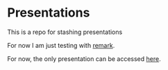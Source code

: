 # Presentations
This is a repo for stashing presentations

For now I am just testing with [remark](https://github.com/gnab/remark).

For now, the only presentation can be accessed [here](https://tiagofilipe12.github.io/presentations/).


